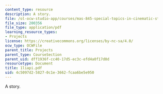 ```yaml
---
content_type: resource
description: A story.
file: /ol-ocw-studio-app/courses/mas-845-special-topics-in-cinematic-storytelling-spring-2004/4c5097d258270c1e3662fcaa6be5e950_1liapi.pdf
file_size: 200356
file_type: application/pdf
learning_resource_types:
- Projects
license: https://creativecommons.org/licenses/by-nc-sa/4.0/
ocw_type: OCWFile
parent_title: Projects
parent_type: CourseSection
parent_uid: dff1936f-cc40-17d5-ec3c-efd4a0f17d0d
resourcetype: Document
title: 1liapi.pdf
uid: 4c5097d2-5827-0c1e-3662-fcaa6be5e950
---
```

A story.